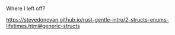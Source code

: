 Where I left off?

https://stevedonovan.github.io/rust-gentle-intro/2-structs-enums-lifetimes.html#generic-structs 